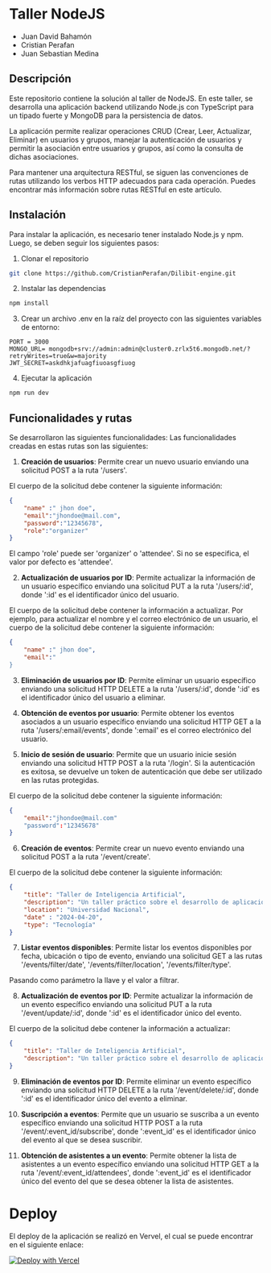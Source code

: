 # **Taller NodeJS**

- Juan David Bahamón
- Cristian Perafan
- Juan Sebastian Medina

## Descripción

Este repositorio contiene la solución al taller de NodeJS. En este taller, se desarrolla una aplicación backend  utilizando Node.js con TypeScript para un tipado fuerte y MongoDB para la persistencia de datos.

La aplicación permite realizar operaciones CRUD (Crear, Leer, Actualizar, Eliminar) en usuarios y grupos, manejar la autenticación de usuarios y permitir la asociación entre usuarios y grupos, así como la consulta de dichas asociaciones. 

Para mantener una arquitectura RESTful, se siguen las convenciones de rutas utilizando los verbos HTTP adecuados para cada operación. Puedes encontrar más información sobre rutas RESTful en este artículo.

## Instalación

Para instalar la aplicación, es necesario tener instalado Node.js y npm. Luego, se deben seguir los siguientes pasos:

1. Clonar el repositorio

```bash
git clone https://github.com/CristianPerafan/Dilibit-engine.git
```

2. Instalar las dependencias

```bash
npm install
```

3. Crear un archivo .env en la raíz del proyecto con las siguientes variables de entorno:

```env
PORT = 3000
MONGO_URL= mongodb+srv://admin:admin@cluster0.zrlx5t6.mongodb.net/?retryWrites=true&w=majority
JWT_SECRET=askdhkjafuagfiuoasgfiuog
```

4. Ejecutar la aplicación

```bash
npm run dev
```

## Funcionalidades y rutas
Se desarrollaron las siguientes funcionalidades:
Las funcionalidades creadas en estas rutas son las siguientes:

1. **Creación de usuarios**: Permite crear un nuevo usuario enviando una solicitud  POST a la ruta '/users'.

El cuerpo de la solicitud debe contener la siguiente información:

```json
{
    "name" :" jhon doe",
    "email":"jhondoe@mail.com",
    "password":"12345678",
    "role":"organizer"
}
```

El campo 'role' puede ser 'organizer' o 'attendee'. Si no se especifica, el valor por defecto es 'attendee'.

2. **Actualización de usuarios por ID**: Permite actualizar la información de un usuario específico enviando una solicitud PUT a la ruta '/users/:id', donde ':id' es el identificador único del usuario.

El cuerpo de la solicitud debe contener la información a actualizar. Por ejemplo, para actualizar el nombre y el correo electrónico de un usuario, el cuerpo de la solicitud debe contener la siguiente información:

```json
{
    "name" :" jhon doe",
    "email":"
}
```

3. **Eliminación de usuarios por ID**: Permite eliminar un usuario específico enviando una solicitud HTTP DELETE a la ruta '/users/:id', donde ':id' es el identificador único del usuario a eliminar. 


4. **Obtención de eventos por usuario**: Permite obtener los eventos asociados a un usuario específico enviando una solicitud HTTP GET a la ruta '/users/:email/events', donde ':email' es el correo electrónico del usuario. 


5. **Inicio de sesión de usuario**: Permite que un usuario inicie sesión enviando una solicitud HTTP POST a la ruta '/login'. Si la autenticación es exitosa, se devuelve un token de autenticación que debe ser utilizado en las rutas protegidas.

El cuerpo de la solicitud debe contener la siguiente información:

```json
{
    "email":"jhondoe@mail.com"
    "password":"12345678"
}
```

6. **Creación de eventos**: Permite crear un nuevo evento enviando una solicitud  POST a la ruta '/event/create'. 

El cuerpo de la solicitud debe contener la siguiente información:

```json
{
    "title": "Taller de Inteligencia Artificial",
    "description": "Un taller práctico sobre el desarrollo de aplicaciones de inteligencia artificial.",
    "location": "Universidad Nacional",
    "date" : "2024-04-20",
    "type": "Tecnología"
}
```
7. **Listar eventos disponibles**: Permite listar los eventos disponibles por fecha, ubicación o tipo de evento, enviando una solicitud GET a las rutas '/events/filter/date', '/events/filter/location', '/events/filter/type'.

Pasando como parámetro la llave y el valor a filtrar.

8. **Actualización de eventos por ID**: Permite actualizar la información de un evento específico enviando una solicitud PUT a la ruta '/event/update/:id', donde ':id' es el identificador único del evento. 

El cuerpo de la solicitud debe contener la información a actualizar:

```json
{
    "title": "Taller de Inteligencia Artificial",
    "description": "Un taller práctico sobre el desarrollo de aplicaciones de inteligencia artificial."
}
```

9. **Eliminación de eventos por ID**: Permite eliminar un evento específico enviando una solicitud HTTP DELETE a la ruta '/event/delete/:id', donde ':id' es el identificador único del evento a eliminar.

10. **Suscripción a eventos**: Permite que un usuario se suscriba a un evento específico enviando una solicitud HTTP POST a la ruta '/event/:event_id/subscribe', donde ':event_id' es el identificador único del evento al que se desea suscribir. 

11. **Obtención de asistentes a un evento**: Permite obtener la lista de asistentes a un evento específico enviando una solicitud HTTP GET a la ruta '/event/:event_id/attendees', donde ':event_id' es el identificador único del evento del que se desea obtener la lista de asistentes. 


# Deploy
El deploy de la aplicación se realizó en Vervel, el cual se puede encontrar en el siguiente enlace:

[![Deploy with Vercel](https://vercel.com/button)](https://event-management-nine.vercel.app/)

